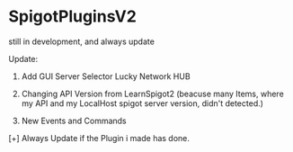 # SpigotPluginsV2

still in development, and always update

Update:


1. Add GUI Server Selector Lucky Network HUB
 
2. Changing API Version from LearnSpigot2 (beacuse many Items, where my API and my LocalHost spigot server version, didn't detected.)

3. New Events and Commands 

[+] Always Update if the Plugin i made has done.

